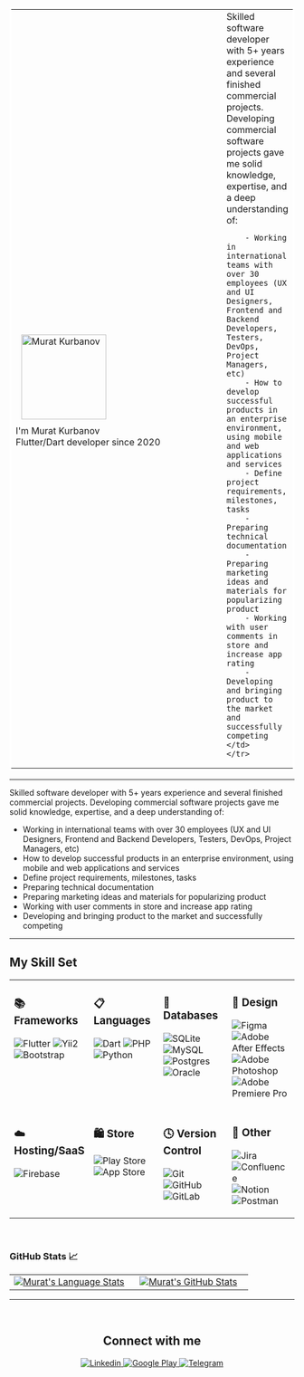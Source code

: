 <div align="center">
  <table bordercolor="#ffffff">
    <tr>
      <td width="500"><img style="margin: 10px" src="https://avatars.githubusercontent.com/u/33370868?v=4" alt="Murat Kurbanov" height="150" /><br>I'm Murat Kurbanov </br> 
        Flutter/Dart developer since 2020 </br></td>
      <td>
        Skilled software developer with 5+ years experience and several finished commercial projects.
        Developing commercial software projects gave me solid knowledge, expertise, and a deep understanding of:

        - Working in international teams with over 30 employees (UX and UI Designers, Frontend and Backend Developers, Testers, DevOps, Project Managers, etc)
        - How to develop successful products in an enterprise environment, using mobile and web applications and services
        - Define project requirements, milestones, tasks
        - Preparing technical documentation
        - Preparing marketing ideas and materials for popularizing product
        - Working with user comments in store and increase app rating
        - Developing and bringing product to the market and successfully competing
    </td>
    </tr>
  </table>
</div>


---

Skilled software developer with 5+ years experience and several finished commercial projects.
Developing commercial software projects gave me solid knowledge, expertise, and a deep understanding of:

- Working in international teams with over 30 employees (UX and UI Designers, Frontend and Backend Developers, Testers, DevOps, Project Managers, etc)
- How to develop successful products in an enterprise environment, using mobile and web applications and services
- Define project requirements, milestones, tasks
- Preparing technical documentation
- Preparing marketing ideas and materials for popularizing product
- Working with user comments in store and increase app rating
- Developing and bringing product to the market and successfully competing

---

## My Skill Set

<table>
<tr><td valign="top" width="25%">

### 📚 Frameworks

![Flutter](https://img.shields.io/badge/Flutter-%2302569B.svg?style=for-the-badge&logo=Flutter&logoColor=white)
![Yii2](https://www.yiiframework.com/image/logo.svg?style=for-the-badge&logo=spring&logoColor=white)
![Bootstrap](https://img.shields.io/badge/bootstrap-%23563D7C.svg?style=for-the-badge&logo=bootstrap&logoColor=white)

</td><td valign="top" width="25%">

### 📋 Languages

![Dart](https://img.shields.io/badge/dart-%230175C2.svg?style=for-the-badge&logo=dart&logoColor=white)
![PHP](https://img.shields.io/badge/php-%23777BB4.svg?style=for-the-badge&logo=php&logoColor=white)
![Python](https://img.shields.io/badge/python-3670A0?style=for-the-badge&logo=python&logoColor=ffdd54)

</td><td valign="top" width="25%">

### 💾 Databases

![SQLite](https://img.shields.io/badge/sqlite-%2307405e.svg?style=for-the-badge&logo=sqlite&logoColor=white)
![MySQL](https://img.shields.io/badge/mysql-%2300f.svg?style=for-the-badge&logo=mysql&logoColor=white)
![Postgres](https://img.shields.io/badge/postgres-%23316192.svg?style=for-the-badge&logo=postgresql&logoColor=white)
![Oracle](https://img.shields.io/badge/Oracle-F80000?style=for-the-badge&logo=oracle&logoColor=white)

</td><td valign="top" width="25%">

### 🎨 Design

![Figma](https://img.shields.io/badge/figma-%23F24E1E.svg?style=for-the-badge&logo=figma&logoColor=white)
![Adobe After Effects](https://img.shields.io/badge/Adobe%20After%20Effects-9999FF.svg?style=for-the-badge&logo=Adobe%20After%20Effects&logoColor=white)
![Adobe Photoshop](https://img.shields.io/badge/adobe%20photoshop-%2331A8FF.svg?style=for-the-badge&logo=adobe%20photoshop&logoColor=white)
![Adobe Premiere Pro](https://img.shields.io/badge/Adobe%20Premiere%20Pro-9999FF.svg?style=for-the-badge&logo=Adobe%20Premiere%20Pro&logoColor=white)

</td></tr>
<tr><td valign="top" width="25%">

### ☁️ Hosting/SaaS

![Firebase](https://img.shields.io/badge/Firebase-039BE5?style=for-the-badge&logo=Firebase&logoColor=white)

</td><td valign="top" width="25%">

### 🛍️ Store

![Play Store](https://img.shields.io/badge/Google_Play-414141?style=for-the-badge&logo=google-play&logoColor=white)
![App Store](https://img.shields.io/badge/App_Store-0D96F6?style=for-the-badge&logo=app-store&logoColor=white)

</td><td valign="top" width="25%">

### 🕓 Version Control

![Git](https://img.shields.io/badge/git-%23F05033.svg?style=for-the-badge&logo=git&logoColor=white)
![GitHub](https://img.shields.io/badge/github-%23121011.svg?style=for-the-badge&logo=github&logoColor=white)
![GitLab](https://img.shields.io/badge/gitlab-%23181717.svg?style=for-the-badge&logo=gitlab&logoColor=white)

</td><td valign="top" width="25%">

### 🥅 Other

![Jira](https://img.shields.io/badge/jira-%230A0FFF.svg?style=for-the-badge&logo=jira&logoColor=white)
![Confluence](https://img.shields.io/badge/confluence-%23172BF4.svg?style=for-the-badge&logo=confluence&logoColor=white)
![Notion](https://img.shields.io/badge/Notion-%23000000.svg?style=for-the-badge&logo=notion&logoColor=white)
![Postman](https://img.shields.io/badge/Postman-FF6C37?style=for-the-badge&logo=postman&logoColor=white)

</td></tr>

</table>

<br/>

### GitHub Stats 📈
<div align="center">
  <table width="100%">
    <tbody>
      <tr>
        <td width="50%" style="border: none !important;">
        <div align="center" width="100%">
          <a href="https://github.com/murat-ti">
            <img src="https://github-readme-stats.vercel.app/api/top-langs/?username=murat-ti&hide=ruby&layout=compact&hide_border=true&langs_count=6" alt="Murat's Language Stats" vertical-align="middle"/>
          </a>
        </div>
        </td>
        <td width="50%" style="border: none !important;">
        <div align="center" width="100%">
          <a href="https://github.com/murat-ti">
            <!-- <img src="https://awesome-github-stats.azurewebsites.net/user-stats/murat-ti?cardType=github&theme=github" alt="Murat's GitHub Stats" /> -->
            <img src="https://github-readme-stats.vercel.app/api?username=murat-ti&show_icons=true&hide=stars&hide_border=true" alt="Murat's GitHub Stats" vertical-align="middle"/>
          </a>
        </div>
        </td>
      </tr>
    </tbody>
  <table>
<div>

---

<br/>  
  
## Connect with me

<div align="center">
<a href="https://www.linkedin.com/in/muratkurbanov/" target="_blank">
<img src=https://img.shields.io/badge/linkedin-%231E77B5.svg?&style=for-the-badge&logo=linkedin&logoColor=white alt="Linkedin" style="margin-bottom: 5px;" />
</a>
<a href="https://play.google.com/store/apps/developer?id=Murat+Kurbanov" target="_blank">
<img src=https://img.shields.io/badge/GooglePay-%233780F1.svg?style=for-the-badge&logo=Google-Pay&logoColor=white alt="Google Play" style="margin-bottom: 5px;" />
</a>
<a href="https://t.me/murat-ti88" target="_blank">
<img src=https://img.shields.io/badge/Telegram-2CA5E0?style=for-the-badge&logo=telegram&logoColor=white alt="Telegram" style="margin-bottom: 5px;" />
</a> 
</div>

<br/>
